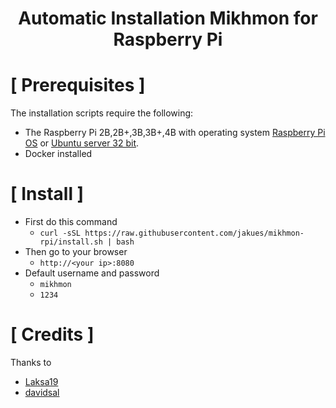 <h1 align="center">Automatic Installation Mikhmon for Raspberry Pi</h1>

# [ Prerequisites ]

The installation scripts require the following:

* The Raspberry Pi 2B,2B+,3B,3B+,4B with operating system [Raspberry Pi OS](https://downloads.raspberrypi.org/raspios_lite_armhf_latest) or [Ubuntu server 32 bit](https://ubuntu.com/download/raspberry-pi).
* Docker installed

# [ Install ]

  * First do this command
    * `curl -sSL https://raw.githubusercontent.com/jakues/mikhmon-rpi/install.sh | bash`
  * Then go to your browser
    * `http://<your ip>:8080`
  * Default username and password
    * `mikhmon`
    * `1234`

# [ Credits ]

Thanks to

* [Laksa19](https://github.com/laksa19)
* [davidsal](https://hub.docker.com/u/davidsal)
